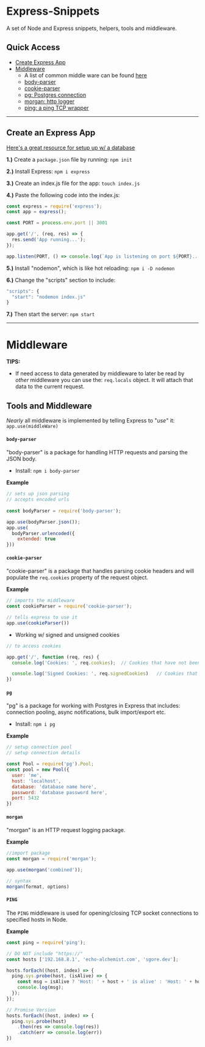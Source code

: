 # Express-Snippets
A set of Node and Express snippets, helpers, tools and middleware.


## Quick Access
- [Create Express App](#create-an-express-app)
- [Middleware](#tools-and-middleware)
  - A list of common middle ware can be found [here](https://expressjs.com/en/resources/middleware.html)
  - [body-parser](#body-parser)
  - [cookie-parser](#cookie-parser)
  - [pg: Postgres connection](#pg)
  - [morgan: http logger](#morgan)
  - [ping: a ping TCP wrapper](#ping)
------------------------


## Create an Express App
[Here's a great resource for setup up w/ a database](https://blog.logrocket.com/setting-up-a-restful-api-with-node-js-and-postgresql-d96d6fc892d8/)

__1.)__ Create a ```package.json``` file by running: ```npm init```

__2.)__ Install Express: ```npm i express```

__3.)__ Create an index.js file for the app: ```touch index.js```

__4.)__ Paste the following code into the index.js:
```javascript
const express = require('express');
const app = express();

const PORT = process.env.port || 3001

app.get('/', (req, res) => {
  res.send('App running...');
});

app.listen(PORT, () => console.log(`App is listening on port ${PORT}...`))
```
__5.)__ Install "nodemon", which is like hot reloading: ```npm i -D nodemon```

__6.)__ Change the "scripts" section to include: 
  ```javascript
  "scripts": {
    "start": "nodemon index.js"
  }
  ```
__7.)__ Then start the server: ```npm start```



-------------
# Middleware

**TIPS:**
- If need access to data generated by middleware to later be read by *other* middleware you can use the: ```req.locals``` object. It will attach that data to the current request.

## Tools and Middleware
*Nearly* all middleware is implemented by telling Express to "*use*" it: ```app.use(middleWare)```

#### ```body-parser```
"body-parser" is a package for handling HTTP requests and parsing the JSON body.
- Install: ```npm i body-parser```

**Example**
```javascript
// sets up json parsing
// accepts encoded urls
  
const bodyParser = require('body-parser');

app.use(bodyParser.json());
app.use(
  bodyParser.urlencoded({
    extended: true
}))
```

#### ```cookie-parser```
"cookie-parser" is a package that handles parsing cookie headers and will populate the ```req.cookies``` property of the request object.

**Example**
```javascript
// imports the middleware
const cookieParser = require('cookie-parser');

// tells express to use it
app.use(cookieParser())
```
- Working w/ signed and unsigned cookies
```javascript
// to access cookies 

app.get('/', function (req, res) {
  console.log('Cookies: ', req.cookies);  // Cookies that have not been signed

  console.log('Signed Cookies: ', req.signedCookies)   // Cookies that have been signed
})
```


#### ```pg```
"pg" is a package for working with Postgres in Express that includes: connection pooling, async notifications, bulk import/export etc.
- Install: ```npm i pg```

**Example**
```javascript
// setup connection pool
// setup connection details

const Pool = require('pg').Pool;
const pool = new Pool({
  user: 'me',
  host: 'localhost',
  database: 'database name here',
  password: 'database password here',
  port: 5432
})
```

#### ```morgan```
"morgan" is an HTTP request logging package.

**Example**
```javascript
//import package
const morgan = require('morgan');

app.use(morgan('combined'));

// syntax
morgan(format, options)
```


#### ```PING``` 
The ```PING``` middleware is used for opening/closing TCP socket connections to specified hosts in Node.

**Example**

```javascript
const ping = require('ping');

// DO NOT include "https://"
const hosts ['192.168.8.1', 'echo-alchemist.com', 'sgore.dev'];

hosts.forEach((host, index) => {
  ping.sys.probe(host, (isAlive) => {
    const msg = isAlive ? 'Host: ' + host + ' is alive' : 'Host: ' + host + ' is down';
    console.log(msg);
  });
});

// Promise Version
hosts.forEach((host, index) => {
  ping.sys.probe(host)
    .then(res => console.log(res))
    .catch(err => console.log(err))
})
```








